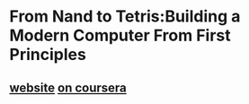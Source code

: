 # From Nand to Tetris:Building a Modern Computer From First Principles
[website](https://www.nand2tetris.org/)
[on coursera](https://www.coursera.org/learn/build-a-computer/supplement/Mko1W/module-0-introduction-roadmap)
---


